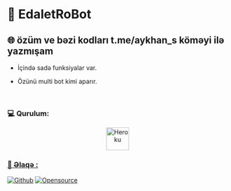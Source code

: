 # **🐺 EdaletRoBot**

## **🌐 özüm ve bəzi kodları t.me/aykhan_s köməyi ilə yazmışam**

- İçində sadə funksiyalar var.

- Özünü multi bot kimi aparır.
</br>


### **💻 Qurulum:**

<p align="center"><a href="https://heroku.com/deploy?template=https://github.com/Fakebody31/edaletasistan"><img align="center" alt="Heroku" width="52px" src="https://www.nicepng.com/png/full/223-2233246_heroku-logo-salesforce-heroku.png"></p>

### **📡 Əlaqə :**

[![Github](https://img.shields.io/badge/Github-525252?style=for-the-badge&logo=github)](https://github.com/aylak-github) [![Opensource](https://img.shields.io/badge/Telegram-2CA5E0?style=for-the-badge&logo=telegram&logoColor=white)](https://t.me/G4rip)

</br>
